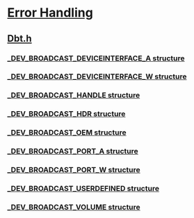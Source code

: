 # [Error Handling](../_debug/index.md)
## [Dbt.h](index.md)
### [_DEV_BROADCAST_DEVICEINTERFACE_A structure](../dbt/ns-dbt-_dev_broadcast_deviceinterface_a.md)
### [_DEV_BROADCAST_DEVICEINTERFACE_W structure](../dbt/ns-dbt-_dev_broadcast_deviceinterface_w.md)
### [_DEV_BROADCAST_HANDLE structure](../dbt/ns-dbt-_dev_broadcast_handle.md)
### [_DEV_BROADCAST_HDR structure](../dbt/ns-dbt-_dev_broadcast_hdr.md)
### [_DEV_BROADCAST_OEM structure](../dbt/ns-dbt-_dev_broadcast_oem.md)
### [_DEV_BROADCAST_PORT_A structure](../dbt/ns-dbt-_dev_broadcast_port_a.md)
### [_DEV_BROADCAST_PORT_W structure](../dbt/ns-dbt-_dev_broadcast_port_w.md)
### [_DEV_BROADCAST_USERDEFINED structure](../dbt/ns-dbt-_dev_broadcast_userdefined.md)
### [_DEV_BROADCAST_VOLUME structure](../dbt/ns-dbt-_dev_broadcast_volume.md)
